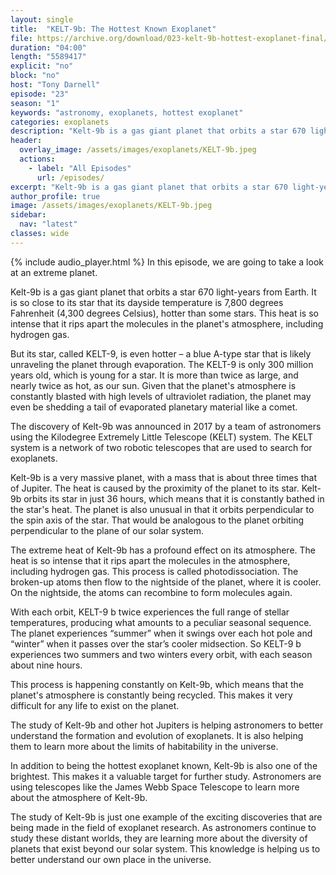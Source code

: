 ```yaml
---
layout: single
title:  "KELT-9b: The Hottest Known Exoplanet"
file: https://archive.org/download/023-kelt-9b-hottest-exoplanet-final/023_KELT-9bHottestExoplanet_final.mp3
duration: "04:00"
length: "5589417"
explicit: "no"
block: "no"
host: "Tony Darnell"
episode: "23"
season: "1"
keywords: "astronomy, exoplanets, hottest exoplanet"
categories: exoplanets
description: "Kelt-9b is a gas giant planet that orbits a star 670 light-years from Earth. It is so close to its star that its dayside temperature is 7,800 degrees Fahrenheit (4,300 degrees Celsius), hotter than some stars. This heat is so intense that it rips apart the molecules in the planet's atmosphere, including hydrogen gas."
header:
  overlay_image: /assets/images/exoplanets/KELT-9b.jpeg
  actions:
    - label: "All Episodes"
      url: /episodes/
excerpt: "Kelt-9b is a gas giant planet that orbits a star 670 light-years from Earth. It is so close to its star that its dayside temperature is 7,800 degrees Fahrenheit (4,300 degrees Celsius), hotter than some stars. This heat is so intense that it rips apart the molecules in the planet's atmosphere, including hydrogen gas"
author_profile: true
image: /assets/images/exoplanets/KELT-9b.jpeg
sidebar: 
  nav: "latest"
classes: wide
---
```


{% include audio_player.html %} 
In this episode, we are going to take a look at an extreme planet.

Kelt-9b is a gas giant planet that orbits a star 670 light-years from Earth. It is so close to its star that its dayside temperature is 7,800 degrees Fahrenheit (4,300 degrees Celsius), hotter than some stars. This heat is so intense that it rips apart the molecules in the planet's atmosphere, including hydrogen gas.

But its star, called KELT-9, is even hotter – a blue A-type star that is likely unraveling the planet through evaporation.  The KELT-9 is only 300 million years old, which is young for a star. It is more than twice as large, and nearly twice as hot, as our sun. Given that the planet's atmosphere is constantly blasted with high levels of ultraviolet radiation, the planet may even be shedding a tail of evaporated planetary material like a comet.

The discovery of Kelt-9b was announced in 2017 by a team of astronomers using the Kilodegree Extremely Little Telescope (KELT) system. The KELT system is a network of two robotic telescopes that are used to search for exoplanets.

Kelt-9b is a very massive planet, with a mass that is about three times that of Jupiter. The heat is caused by the proximity of the planet to its star. Kelt-9b orbits its star in just 36 hours, which means that it is constantly bathed in the star's heat.  The planet is also unusual in that it orbits perpendicular to the spin axis of the star. That would be analogous to the planet orbiting perpendicular to the plane of our solar system.

The extreme heat of Kelt-9b has a profound effect on its atmosphere. The heat is so intense that it rips apart the molecules in the atmosphere, including hydrogen gas. This process is called photodissociation. The broken-up atoms then flow to the nightside of the planet, where it is cooler. On the nightside, the atoms can recombine to form molecules again.

With each orbit, KELT-9 b twice experiences the full range of stellar temperatures, producing what amounts to a peculiar seasonal sequence. The planet experiences “summer” when it swings over each hot pole and “winter” when it passes over the star’s cooler midsection. So KELT-9 b experiences two summers and two winters every orbit, with each season about nine hours.

This process is happening constantly on Kelt-9b, which means that the planet's atmosphere is constantly being recycled. This makes it very difficult for any life to exist on the planet.

The study of Kelt-9b and other hot Jupiters is helping astronomers to better understand the formation and evolution of exoplanets. It is also helping them to learn more about the limits of habitability in the universe.

In addition to being the hottest exoplanet known, Kelt-9b is also one of the brightest. This makes it a valuable target for further study. Astronomers are using telescopes like the James Webb Space Telescope to learn more about the atmosphere of Kelt-9b.

The study of Kelt-9b is just one example of the exciting discoveries that are being made in the field of exoplanet research. As astronomers continue to study these distant worlds, they are learning more about the diversity of planets that exist beyond our solar system. This knowledge is helping us to better understand our own place in the universe.
